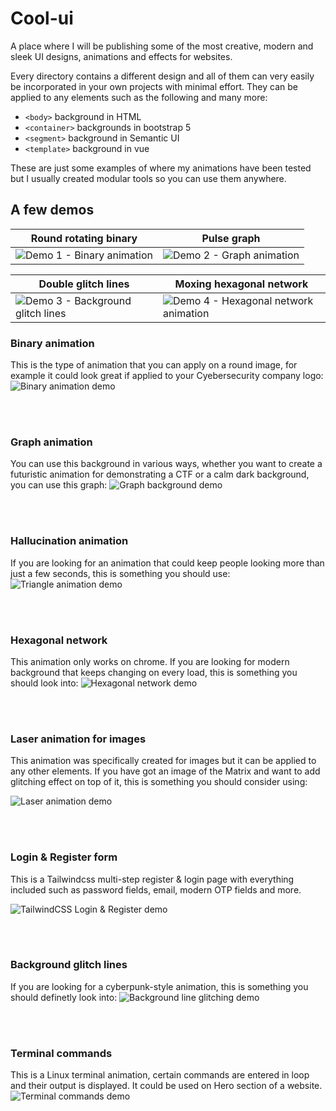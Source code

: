 # Cool-ui

A place where I will be publishing some of the most creative, modern and sleek UI designs, animations and effects for websites.

Every directory contains a different design and all of them can very easily be incorporated in your own projects with minimal effort. They can be applied to any elements such as the following and many more:
- `<body>` background in HTML
- `<container>` backgrounds in bootstrap 5
- `<segment>` background in Semantic UI
- `<template>` background in vue

These are just some examples of where my animations have been tested but I usually created modular tools so you can use them anywhere. 

## A few demos

| Round rotating binary | Pulse graph |
|--------|--------|
| ![Demo 1 - Binary animation](./binary-round-background/demo.png "Binary animation") | ![Demo 2 - Graph animation](./graph-background/demo.png "Graph animation") |

| Double glitch lines | Moxing hexagonal network |
|--------|--------|
| ![Demo 3 - Background glitch lines](./background-line-glitch/demo.png "Background glitch lines") | ![Demo 4 - Hexagonal network animation](./hexagon-background/demo.png "Hexagonal network animation") |



### Binary animation

This is the type of animation that you can apply on a round image, for example it could look great if applied to your Cyebersecurity company logo: <br>
![Binary animation demo](./binary-round-background/demo.png)

<br><br>


### Graph animation 

You can use this background in various ways, whether you want to create a futuristic animation for demonstrating a CTF or a calm dark background, you can use this graph:
![Graph background demo](./graph-background/demo.png)

<br><br>


### Hallucination animation

If you are looking for an animation that could keep people looking more than just a few seconds, this is something you should use:
![Triangle animation demo](./hallucinate/demo.png)

<br><br>


### Hexagonal network

This animation only works on chrome.
If you are looking for modern background that keeps changing on every load, this is something you should look into:
![Hexagonal network demo](./hexagon-background/demo.png)

<br><br>


### Laser animation for images

This animation was specifically created for images but it can be applied to any other elements. If you have got an image of the Matrix and want to add glitching effect on top of it, this is something you should consider using:

![Laser animation demo](./laser-animation/demo.png)

<br><br>


### Login & Register form

This is a Tailwindcss multi-step register & login page with everything included such as password fields, email, modern OTP fields and more. 

![TailwindCSS Login & Register demo](./login-register-form/demo.png)

<br><br>


### Background glitch lines

If you are looking for a cyberpunk-style animation, this is something you should definetly look into:
![Background line glitching demo](./background-line-glitch/demo.png)

<br><br>


### Terminal commands

This is a Linux terminal animation, certain commands are entered in loop and their output is displayed. It could be used on Hero section of a website. 
![Terminal commands demo](./terminal-commands/demo.png)



